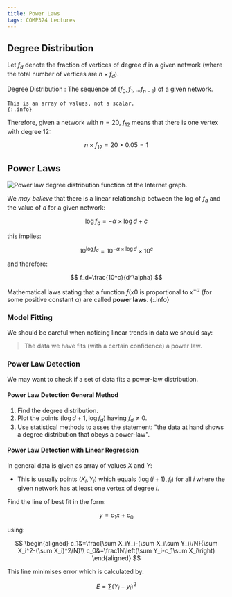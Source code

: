 ```yaml
---
title: Power Laws
tags: COMP324 Lectures
---
```

## Degree Distribution
Let $f_d$ denote the fraction of vertices of degree $d$ in a given network (where the total number of vertices are $n\times f_d$).

Degree Distribution
: The sequence of $(f_0, f_1, \ldots f_{n-1})$ of a given network.

	This is an array of values, not a scalar.
	{:.info}

Therefore, given a network with $n=20$, $f_{12}$ means that there is one vertex with degree 12:

$$
n\times f_{12}=20\times0.05=1
$$

## Power Laws
![Power law degree distribution function of the Internet graph.](https://www.researchgate.net/profile/Martin-Nehez/publication/280577324/figure/fig1/AS:284644382658571@1444875917645/Power-law-degree-distribution-function-of-the-Internet-graph.png)

We *may believe* that there is a linear relationship between the log of $f_d$ and the value of $d$ for a given network:

$$
\log f_d=-\alpha\times\log d+c
$$

this implies:

$$
10^{\log f_d}=10^{-\alpha\times\log d}\times 10^c
$$

and therefore:

$$
f_d=\frac{10^c}{d^\alpha}
$$

Mathematical laws stating that a function $f(x0$ is proportional to $x^{-\alpha}$ (for some positive constant $\alpha$) are called **power laws**.
{:.info}

### Model Fitting
We should be careful when noticing linear trends in data we should say:

> The data we have fits (with a certain confidence) a power law.

### Power Law Detection
We may want to check if a set of data fits a power-law distribution.

#### Power Law Detection General Method

1. Find the degree distribution.
1. Plot the points $(\log d+1, \log f_d)$ having $f_d\neq 0$.
1. Use statistical methods to asses the statement: "the data at hand shows a degree distribution that obeys a power-law".

#### Power Law Detection with Linear Regression
In general data is given as array of values $X$ and $Y$:

* This is usually points $(X_i, Y_i)$ which equals $(\log(i+1),f_i)$ for all $i$ where the given network has at least one vertex of degree $i$.

Find the line of best fit in the form:

$$
y = c_1x+c_0
$$

using:

$$
\begin{aligned}
c_1&=\frac{\sum X_iY_i-(\sum X_i\sum Y_i)/N}{\sum X_i^2-(\sum X_i)^2/N}\\
c_0&=\frac1N\left(\sum Y_i-c_1\sum X_i\right)
\end{aligned}
$$

This line minimises error which is calculated by:

$$
E=\sum(Y_i-y_i)^2
$$